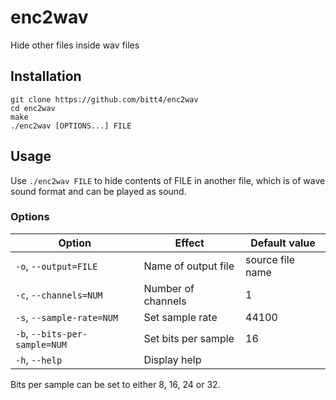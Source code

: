 # enc2wav
Hide other files inside wav files

## Installation
```
git clone https://github.com/bitt4/enc2wav
cd enc2wav
make
./enc2wav [OPTIONS...] FILE
```
## Usage
Use `./enc2wav FILE` to hide contents of FILE in another file, which is of wave sound format and can be played as sound.

### Options
| Option                       | Effect              | Default value    |
|------------------------------|---------------------|------------------|
|`-o`, `--output=FILE`         | Name of output file | source file name |
|`-c`, `--channels=NUM`        | Number of channels  | 1                |
|`-s`, `--sample-rate=NUM`     | Set sample rate     | 44100            |
|`-b`, `--bits-per-sample=NUM` | Set bits per sample | 16               |
|`-h`, `--help`                | Display help        |                  |

Bits per sample can be set to either 8, 16, 24 or 32.

